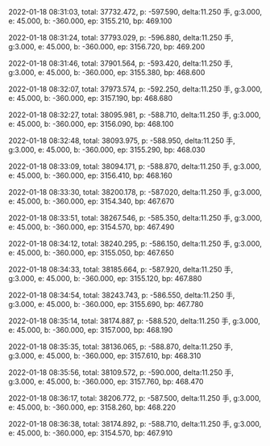 2022-01-18 08:31:03, total: 37732.472, p: -597.590, delta:11.250 手, g:3.000, e: 45.000, b: -360.000, ep: 3155.210, bp: 469.100

2022-01-18 08:31:24, total: 37793.029, p: -596.880, delta:11.250 手, g:3.000, e: 45.000, b: -360.000, ep: 3156.720, bp: 469.200

2022-01-18 08:31:46, total: 37901.564, p: -593.420, delta:11.250 手, g:3.000, e: 45.000, b: -360.000, ep: 3155.380, bp: 468.600

2022-01-18 08:32:07, total: 37973.574, p: -592.250, delta:11.250 手, g:3.000, e: 45.000, b: -360.000, ep: 3157.190, bp: 468.680

2022-01-18 08:32:27, total: 38095.981, p: -588.710, delta:11.250 手, g:3.000, e: 45.000, b: -360.000, ep: 3156.090, bp: 468.100

2022-01-18 08:32:48, total: 38093.975, p: -588.950, delta:11.250 手, g:3.000, e: 45.000, b: -360.000, ep: 3155.290, bp: 468.030

2022-01-18 08:33:09, total: 38094.171, p: -588.870, delta:11.250 手, g:3.000, e: 45.000, b: -360.000, ep: 3156.410, bp: 468.160

2022-01-18 08:33:30, total: 38200.178, p: -587.020, delta:11.250 手, g:3.000, e: 45.000, b: -360.000, ep: 3154.340, bp: 467.670

2022-01-18 08:33:51, total: 38267.546, p: -585.350, delta:11.250 手, g:3.000, e: 45.000, b: -360.000, ep: 3154.570, bp: 467.490

2022-01-18 08:34:12, total: 38240.295, p: -586.150, delta:11.250 手, g:3.000, e: 45.000, b: -360.000, ep: 3155.050, bp: 467.650

2022-01-18 08:34:33, total: 38185.664, p: -587.920, delta:11.250 手, g:3.000, e: 45.000, b: -360.000, ep: 3155.120, bp: 467.880

2022-01-18 08:34:54, total: 38243.743, p: -586.550, delta:11.250 手, g:3.000, e: 45.000, b: -360.000, ep: 3155.690, bp: 467.780

2022-01-18 08:35:14, total: 38174.887, p: -588.520, delta:11.250 手, g:3.000, e: 45.000, b: -360.000, ep: 3157.000, bp: 468.190

2022-01-18 08:35:35, total: 38136.065, p: -588.870, delta:11.250 手, g:3.000, e: 45.000, b: -360.000, ep: 3157.610, bp: 468.310

2022-01-18 08:35:56, total: 38109.572, p: -590.000, delta:11.250 手, g:3.000, e: 45.000, b: -360.000, ep: 3157.760, bp: 468.470

2022-01-18 08:36:17, total: 38206.772, p: -587.500, delta:11.250 手, g:3.000, e: 45.000, b: -360.000, ep: 3158.260, bp: 468.220

2022-01-18 08:36:38, total: 38174.892, p: -588.710, delta:11.250 手, g:3.000, e: 45.000, b: -360.000, ep: 3154.570, bp: 467.910